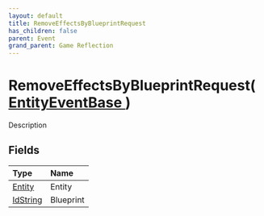```yaml
---
layout: default
title: RemoveEffectsByBlueprintRequest
has_children: false
parent: Event
grand_parent: Game Reflection
---
```

# RemoveEffectsByBlueprintRequest( [ EntityEventBase ](/riftbreaker-wiki/docs/game-reflection/events/entity_event_base/) )
Description 

## Fields

| Type | Name |
|:----------|:--------------|
| [Entity](/riftbreaker-wiki/docs/game-reflection/classes/entity/) | Entity |
| [IdString](/riftbreaker-wiki/docs/game-reflection/components/id_string/) | Blueprint |

